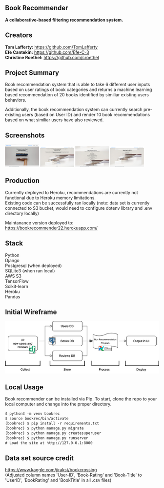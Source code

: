 ## Book Recommender
<b>A collaborative-based filtering recommendation system. </b>

## Creators
<b>Tom Lafferty:</b> https://github.com/TomLafferty</br>
<b>Efe Cantekin:</b> https://github.com/Efe-C-3</br>
<b>Christine Roethel:</b> https://github.com/croethel</br>

## Project Summary
Book recommendation system that is able to take 6 different user inputs based on user ratings of book categories and returns a machine learning based recommendation of 20 books identified by similiar existing users behaviors.</br>

Additionally, the book recommendation system can currently search pre-existing users (based on User ID) and render 10 book recommendations based on what similiar users have also reviewed.

## Screenshots
<img src="Screenshot1.png" width="22%"></img>
<img src="Screenshot2.png" width="22%"></img> 
<img src="Screenshot3.png" width="22%"></img>
<img src="Screenshot4.png" width="22%"></img> 


## Production
Currently deployed to Heroku, recommendations are currently not functional due to Heroku memory limitations.</br>
Existing code can be successfully ran locally (note: data set is currently connected to S3 bucket, would need to configure dotenv library and .env directory locally)</br>

Maintanance version deployed to:</br>
https://bookrecommender22.herokuapp.com/</br>

## Stack
Python</br>
Django</br>
Postgresql (when deployed)</br>
SQLite3 (when ran local)</br>
AWS S3</br>
TensorFlow</br>
Scikit-learn</br>
Heroku</br>
Pandas</br>

## Initial Wireframe

![Alt text](final.png?raw=true "Title")

## Local Usage

Book recommender can be installed via Pip. To start, clone the repo to your local computer and change into the proper directory.

```
$ python3 -m venv bookrec
$ source bookrec/bin/activate
(bookrec) $ pip install -r requirements.txt
(bookrec) $ python manage.py migrate
(bookrec) $ python manage.py createsuperuser
(bookrec) $ python manage.py runserver
# Load the site at http://127.0.0.1:8000
```


## Data set source credit
https://www.kaggle.com/jirakst/bookcrossing</br>
(Adjusted column names 'User-ID', 'Book-Rating' and 'Book-Title' to 'UserID', 'BookRating' and 'BookTitle' in all .csv files)
